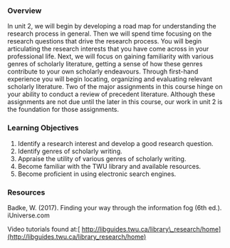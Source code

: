 ### Overview

In unit 2, we will begin by developing a road map for understanding the research process in general.  Then we will spend time focusing on the research questions that drive the research process. You will begin articulating the research interests that you have come across in your professional life.   Next, we will focus on gaining familiarity with various genres of scholarly literature, getting a sense of how these genres contribute to your own scholarly endeavours.  Through first-hand experience you will begin locating, organizing and evaluating relevant scholarly literature. Two of the major assignments in this course hinge on your ability to conduct a review of precedent literature. Although these assignments are not due until the later in this course, our work in unit 2 is the foundation for those assignments.

### Learning Objectives

1. Identify a research interest and develop a good research question.
2. Identify genres of scholarly writing. 
3. Appraise the utility of various genres of scholarly writing.
4. Become familiar with the TWU library and available resources. 
5. Become proficient in using electronic search engines. 

### Resources

Badke, W. \(2017\). Finding your way through the information fog \(6th ed.\). iUniverse.com

Video tutorials found at:[ http://libguides.twu.ca/library\_research/home](http://libguides.twu.ca/library_research/home)


